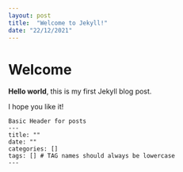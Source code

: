 ```yaml
---
layout: post
title:  "Welcome to Jekyll!"
date: "22/12/2021"
---
```


# Welcome

**Hello world**, this is my first Jekyll blog post.

I hope you like it!

```
Basic Header for posts
---
title: "" 
date: ""
categories: []
tags: [] # TAG names should always be lowercase
---
```
